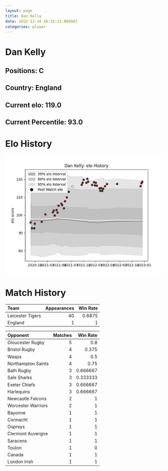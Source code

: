 ```yaml
---  
layout: page  
title: Dan Kelly  
date: 2022-12-18 16:32:13.089487  
categories: player  
---
```

# Dan Kelly

## Positions: C

## Country: England

## Current elo: 119.0

## Current Percentile: 93.0

# Elo History


![elo history](history_DanKelly.png)
# Match History


| Team             |   Appearances |   Win Rate |
|:-----------------|--------------:|-----------:|
| Leicester Tigers |            40 |     0.6875 |
| England          |             1 |     1      |

| Opponent           |   Matches |   Win Rate |
|:-------------------|----------:|-----------:|
| Gloucester Rugby   |         5 |   0.8      |
| Bristol Rugby      |         4 |   0.375    |
| Wasps              |         4 |   0.5      |
| Northampton Saints |         4 |   0.75     |
| Bath Rugby         |         3 |   0.666667 |
| Sale Sharks        |         3 |   0.333333 |
| Exeter Chiefs      |         3 |   0.666667 |
| Harlequins         |         3 |   0.666667 |
| Newcastle Falcons  |         2 |   1        |
| Worcester Warriors |         2 |   1        |
| Bayonne            |         1 |   1        |
| Connacht           |         1 |   1        |
| Ospreys            |         1 |   1        |
| Clermont Auvergne  |         1 |   1        |
| Saracens           |         1 |   1        |
| Toulon             |         1 |   0        |
| Canada             |         1 |   1        |
| London Irish       |         1 |   1        |